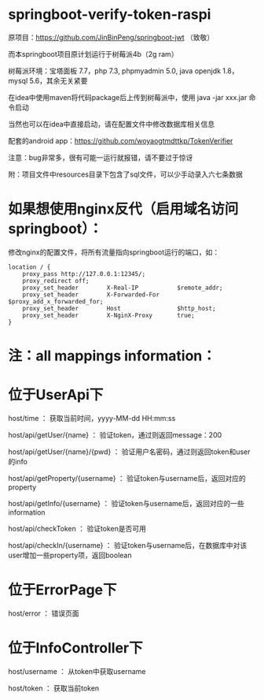 # springboot-verify-token-raspi

原项目：https://github.com/JinBinPeng/springboot-jwt （致敬）

而本springboot项目原计划运行于树莓派4b（2g ram）

树莓派环境：宝塔面板 7.7，php 7.3, phpmyadmin 5.0, java openjdk 1.8， mysql 5.6，其余无关紧要

在idea中使用maven将代码package后上传到树莓派中，使用 java -jar xxx.jar 命令启动

当然也可以在idea中直接启动，请在配置文件中修改数据库相关信息

配套的android app：https://github.com/woyaogtmdttkp/TokenVerifier

注意：bug非常多，很有可能一运行就报错，请不要过于惊讶

附：项目文件中resources目录下包含了sql文件，可以少手动录入六七条数据

# 如果想使用nginx反代（启用域名访问springboot）：

修改nginx的配置文件，将所有流量指向springboot运行的端口，如：

    location / {
        proxy_pass http://127.0.0.1:12345/;
        proxy_redirect off;
        proxy_set_header        X-Real-IP           $remote_addr;
        proxy_set_header        X-Forwarded-For     $proxy_add_x_forwarded_for;
        proxy_set_header        Host                $http_host;
        proxy_set_header        X-NginX-Proxy       true;
    }

# 注：all mappings information：
# 位于UserApi下
host/time ：  获取当前时间，yyyy-MM-dd HH:mm:ss

host/api/getUser/{name} ：  验证token，通过则返回message：200

host/api/getUser/{name}/{pwd} ：  验证用户名密码，通过则返回token和user的info

host/api/getProperty/{username} ：  验证token与username后，返回对应的property

host/api/getInfo/{username} ：  验证token与username后，返回对应的一些information

host/api/checkToken ： 验证token是否可用

host/api/checkIn/{username} ： 验证token与username后，在数据库中对该user增加一些property项，返回boolean

# 位于ErrorPage下
host/error  ： 错误页面

# 位于InfoController下
host/username ： 从token中获取username

host/token  ： 获取当前token

